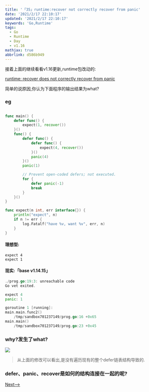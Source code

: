 ```yaml
---
title: '「35」runtime:recover not correctly recover from panic'
date: '2021/2/17 22:10:17'
updated: '2021/2/17 22:10:17'
keywords: 'Go,Runtime'
tags:
  - Go
  - Runtime
  - Day
  - v1.16
mathjax: true
abbrlink: d586b949
---
```



接着上面的继续看看v1.16更新,runtime包改动的:

[runtime: recover does not correctly recover from panic](https://github.com/golang/go/issues/43921)

简单的说原因,你认为下面程序的输出结果为what?
<!--more-->

### eg

```go

func main() {
	defer func() {
		expect(1, recover())
	}()
	func() {
		defer func() {
			defer func() {
				expect(4, recover())
			}()
			panic(4)
		}()
		panic(1)

		// Prevent open-coded defers; not executed.
		for {
			defer panic(-1)
			break
		}
	}()
}

func expect(n int, err interface{}) {
	println("expect", n)
	if n != err {
		log.Fatalf("have %v, want %v", err, n)
	}
}
```

#### 理想型:

```
expect 4
expect 1
```
#### 现实:「base v1.14.15」

```go
./prog.go:19:3: unreachable code
Go vet exited.

expect 4
panic: 1

goroutine 1 [running]:
main.main.func2()
	/tmp/sandbox701237149/prog.go:16 +0x65
main.main()
	/tmp/sandbox701237149/prog.go:23 +0x45
```

### why?发生了what?



![](https://crab-1251738482.cos.ap-guangzhou.myqcloud.com/clipboard_20210217_110058.png)

>从上面的修改可以看出,是没有遍历现有的整个defer链表结构导致的.


### defer、panic、recover是如何的结构连接在一起的呢?

[Next-->](https://blog.imrcrab.com/archives/b630d910.html#more)